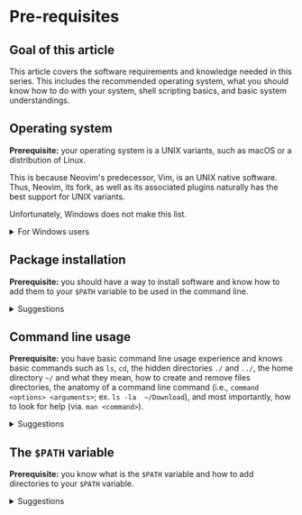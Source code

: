 # Pre-requisites

## Goal of this article

This article covers the software requirements and knowledge needed in this series. This includes the recommended operating system, what you should know how to do with your system, shell scripting basics, and basic system understandings. 

## Operating system

**Prerequisite:** your operating system is a UNIX variants, such as macOS or a distribution of Linux.

This is because Neovim's predecessor, Vim, is an UNIX native software. Thus, Neovim, its fork, as well as its associated plugins naturally has the best support for UNIX variants.

Unfortunately, Windows does not make this list.

<details>
<summary>For Windows users</summary>

If you are a Windows user, certain specific steps in the guide may differ for you and certain features may not be available, or requires a great deal of effort to get working. There may be occasional tips throughout this guide if you are working with Neovim natively on Windows, but they will likely not apply to all steps. 

If you are using Windows but would still like to follow a guide with a UNIX operating system, you have a few alternatives. 
1. Duel-booting a Linux distribution such as Ubuntu on your Windows laptop. 

    Most modern Windows machines support this option. Given that I have little hands-on experience with this option, I recommend [this guide](https://www.freecodecamp.org/news/how-to-dual-boot-windows-10-and-ubuntu-linux-dual-booting-tutorial/).

    **Warning**: there are many drawbacks associated with this option. For instance, you run the risk of breaking your existing operating system (and this is especially bad if you're playing with your working laptop).

    If you are just here to try it out and is not fully committed to having an entire separate operating system on your laptop, see the next option. 
    
1. If you are not committed enough to out with the project, I recommend using a virtual machine via VirtualBox and use a popular Linux distribution such as Ubuntu. 

    You may find a guide on Ubuntu's website [here](https://ubuntu.com/tutorials/how-to-run-ubuntu-desktop-on-a-virtual-machine-using-virtualbox#1-overview).

    After installation, I recommend running the virtual machine in multi-user mode (aka. non-graphical user interface) and use an SSH client, such as PuTTy, to SSH into the virtual machine from the host machine to use the editor. Non-GUI mode will conserve battery on your machine. 

    To disable GUI, you may run the command `sudo systemctl set-default multi-user.target`. To re-enable it, run `sudo systemctl set-default graphical.target`. To learn how commands work, see [Command line usage]().
    </details>


## Package installation

**Prerequisite:** you should have a way to install software and know how to add them to your `$PATH` variable to be used in the command line. 


<details>

<summary>Suggestions</summary>

For Linux users: I suggest using your distribution's package manager (ex. `apt-get` for Ubuntu).

For macOS users: Homebrew is a great option. To install it, I suggest following [the guide](https://brew.sh/) on their website.

For Windows users: unfortunately, there are no great package managers. You'll have to manage the packages manually by downloading them from the package's official website and adding it to `$PATH`.
</details>

## Command line usage

**Prerequisite:** you have basic command line usage experience and knows basic commands such as `ls`, `cd`, the hidden directories `./` and `../`, the home directory `~/` and what they mean, how to create and remove files directories, the anatomy of a command line command (i.e., `command <options> <arguments>`; ex. `ls -la  ~/Download`), and most importantly, how to look for help (via. `man <command>`).

<details>
<summary>Suggestions</summary>

Here are the basic set of concepts which I suggest that you get yourself familiar with before proceeding

- Home directory: the directory for your user account on the computer. For Linux / macOS, this is usually `/home/<username>/` while for Windows, it would be `\user\<username\`. In the command line, this directory is shortened to be `~/`.

- Working directory: i.e., the current directory you're in. You can find its full path with the command `pwd`.

- Hidden files and directories: these are files or directories which begin with `.` and are usually hidden from view unless explicitly asked to be displayed. This may include configuration files such as `.zshrc` or directories, such as `~/.config/`. 

- The `./` and `../` directories: these are hidden directories found in every directory which references that directory and the parent directory, respectively. 

    For instance, `~/Downloads/neovim/./` is the same as `~/Downloads/neovim/`, while `~/Downloads/neovim/../` refers to `~/Downloads/`.

<!-- (i.e., usually the with your username like `/users/tigerding`) and y -->

Here are the basic set of command line commands which are required for this series

- `ls <options> <arguments>`: lists files and directories under the current working directory. 

    Common options include
    - `-a`, which additionally lists hidden files, and 
    - `-l`, which lists the content in long format (with details such as date and permissions)

    Arguments usually consist of the directory which you want to list. Leave it blank if you wish to list the current directory. 

    For instance, if you're working directory is the home directory and you wish to list all content in the `Downloads` sub-directory in long format, you would use `ls -la ./Downloads`.

- `cd <options> <arguments>`: changes the working directory to the directory provided in the arguments. By default, if no arguments are provided, the working directory is changed to be the home directory.

    For instance, if the current working directory is `~/Downloads/` and I wish to change the current working directory to the subdirectory `neovim/` in `~/Downloads/`, the command I would enter is `cd neovim/`.

    This is equivalent to double-clicking and entering a folder in your file explorer. 

- `mkdir <options> <arguments>`: adds a directory with the name provided in the arguments to the current working directory. 

    Common options include
    - `-p`, which creates intermediate directories if the argument is a chain of directories

    For instance, if the current working directory is `~/Downloads/` and I wish to create a directory called `neovim/`, within which I want a sub-directory called `folder1/`, I would enter the command `mkdir -p neovim/folder1/`. 

    This is equivalent to creating new folders in your file explorer. 

- `rm <options> <arguments>`: deletes the files or directories provided in the arguments. 

    **WARNING: This action cannot be reverted and all files and directories provided in the arguments are permanently deleted and NOT moved to the trash bin**.

    Common options include 
    - `-r`, which recursively removes all content provided in arguments, including files in subdirectories. This option is used when removing a non-empty directory.

    For instance, if I wish to remove the `neovim` directory in `~/Downloads/` which is my current working directory, I would enter the command `rm -r neovim/`.

- `man <arguments>`: displays the manual for the command provided in the arguments. This is the place to look for help when unsure about something. 

    For instance, if I wished to learn more about the `rm` command, I would enter `man rm`. 
    </details>

## The `$PATH` variable

**Prerequisite:** you know what is the `$PATH` variable and how to add directories to your `$PATH` variable. 

<details>
<summary>Suggestions</summary>

**What it is**

PATH is an environment variable on operating systems specifying a set of directories where executable programs are located. When you enter a command line command, the operating system searches for the according executable from the list of directories in `$PATH` and executes the command if the executable is found, and returns an error otherwise. 

**How to add directories to `$PATH`** 

On macOS, edit the `.zshrc` file found in your home directory and add `export PATH="<path-to-directory>:$PATH"`, save the file, then restart your terminal. 

On Linux, edit the `.bashrc` file found in your home directory and add `export PATH="<path-to-directory>:$PATH"`, save the file, then restart the terminal. 

For Windows users, follows [this guide](https://www.architectryan.com/2018/03/17/add-to-the-path-on-windows-10/).
</details>


<!-- - Pre-requisites -->
<!--     - Goal of article -->
<!--     - OS -->
<!--         - Unix variant (preferred) -->
<!--         - Windows (figure stuff out yourself; may occationally have tips) -->
<!--             - Alternate solutions: VirtualBox (talk about personal experience) -->
<!--     - Install packages (ex. ripgrep) -->
<!--     - Command line usage (will use throughout the series with few exceptions in tips for Windows) -->
<!--         - Calling a command (ex. `vim *file name*` or `ls -la`) -->
<!--         - Manual command -->
<!--     - Shell scripting (with small tutorials) -->
<!--     - Understanding of the `$PATH` variable -->
